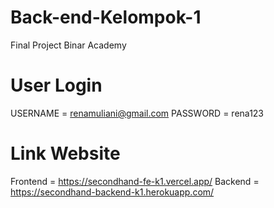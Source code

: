 # Back-end-Kelompok-1
Final Project Binar Academy

# User Login
USERNAME    = renamuliani@gmail.com
PASSWORD    = rena123

# Link Website
Frontend    = https://secondhand-fe-k1.vercel.app/
Backend     = https://secondhand-backend-k1.herokuapp.com/

